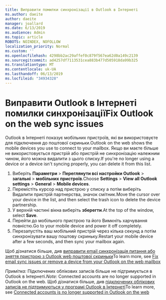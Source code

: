 ```yaml
---
title: Виправити помилки синхронізації в Outlook в Інтернеті
ms.author: daeite
author: daeite
manager: joallard
ms.date: 6/13/2019
ms.audience: Admin
ms.topic: article
ROBOTS: NOINDEX, NOFOLLOW
localization_priority: Normal
ms.custom: ''
ms.openlocfilehash: 4298bb2ac29affef0c879f567ea62d0a149c2139
ms.sourcegitcommit: ad4257df7113531cea883b477d505918da99b325
ms.translationtype: MT
ms.contentlocale: uk-UA
ms.lasthandoff: 06/13/2019
ms.locfileid: "34934328"
---
```

# <a name="fix-outlook-on-the-web-sync-issues"></a><span data-ttu-id="ae1cf-102">Виправити Outlook в Інтернеті помилки синхронізації</span><span class="sxs-lookup"><span data-stu-id="ae1cf-102">Fix Outlook on the web sync issues</span></span>

<span data-ttu-id="ae1cf-103">Outlook в Інтернеті показує мобільних пристроїв, які ви використовуєте для підключення до поштової скриньки.</span><span class="sxs-lookup"><span data-stu-id="ae1cf-103">Outlook on the web shows the mobile devices you use to connect to your mailbox.</span></span> <span data-ttu-id="ae1cf-104">Якщо ви маєте більше не використовується пристрій або пристрій не синхронізацію належним чином, його можна видалити з цього списку.</span><span class="sxs-lookup"><span data-stu-id="ae1cf-104">If you're no longer using a device or a device isn't syncing properly, you can delete it from this list.</span></span>

1. <span data-ttu-id="ae1cf-105">Виберіть **Параметри** > **Переглянути всі настройки Outlook** > **загальні** > **мобільних пристроїв**.</span><span class="sxs-lookup"><span data-stu-id="ae1cf-105">Choose **Settings** > **View all Outlook settings** > **General** > **Mobile devices**.</span></span>
1. <span data-ttu-id="ae1cf-106">Перемістіть курсор над пристрою у списку а потім виберіть Видалити пристрій партнерства, значок смітник.</span><span class="sxs-lookup"><span data-stu-id="ae1cf-106">Move the cursor over your device in the list, and then select the trash icon to delete the device partnership.</span></span>
1. <span data-ttu-id="ae1cf-107">У верхній частині вікна виберіть **зберегти**.</span><span class="sxs-lookup"><span data-stu-id="ae1cf-107">At the top of the window, select **Save**.</span></span>
1. <span data-ttu-id="ae1cf-108">Перейти до мобільного пристрою та його Вимкніть харчування повністю.</span><span class="sxs-lookup"><span data-stu-id="ae1cf-108">Go to your mobile device and power it off completely.</span></span>
1. <span data-ttu-id="ae1cf-109">Перезапустіть ваш мобільний пристрій через кілька секунд а потім синхронізувати вашу поштову скриньку.</span><span class="sxs-lookup"><span data-stu-id="ae1cf-109">Restart your mobile device after a few seconds, and then sync your mailbox again.</span></span>

<span data-ttu-id="ae1cf-110">Щоб дізнатися більше, див [виправити email синхронізація питання або зняття пристрою з Outlook web поштової скриньки](https://support.office.com/article/775ed31c-05bd-4ee4-b1b3-33fad7b5b992)</span><span class="sxs-lookup"><span data-stu-id="ae1cf-110">To learn more, see [Fix email sync issues or remove a device from your Outlook on the web mailbox](https://support.office.com/article/775ed31c-05bd-4ee4-b1b3-33fad7b5b992)</span></span>

<span data-ttu-id="ae1cf-111">*Примітка:* Підключених облікових записів більше не підтримується в Outlook в Інтернеті.</span><span class="sxs-lookup"><span data-stu-id="ae1cf-111">*Note:* Connected accounts are no longer supported in Outlook on the web.</span></span> <span data-ttu-id="ae1cf-112">Щоб дізнатися більше, див [підключених облікових записів не підтримуються у програмі Outlook в Інтернеті](https://support.office.com/article/5cc526bf-e928-4a99-8b9f-5e089df7d887)</span><span class="sxs-lookup"><span data-stu-id="ae1cf-112">To learn more, see [Connected accounts is no longer supported in Outlook on the web](https://support.office.com/article/5cc526bf-e928-4a99-8b9f-5e089df7d887)</span></span>